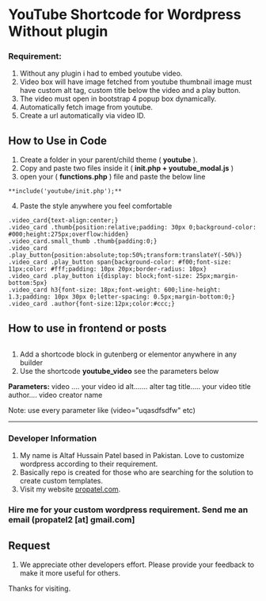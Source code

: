 # YouTube Shortcode for Wordpress Without plugin

### Requirement:
1. Without any plugin i had to embed youtube video.
2. Video box will have image fetched from youtube thumbnail image must have custom alt tag, custom title below the video and a play button.
3. The video must open in bootstrap 4 popup box dynamically.
4. Automatically fetch image from youtube.
5. Create a url automatically via video ID.


## How to Use in Code
1. Create a folder in your parent/child theme ( **youtube** ).
2. Copy and paste two files inside it ( **init.php + youtube_modal.js**   )
3. open your ( **functions.php** ) file and paste the below line

```
**include('youtube/init.php');**
```

4. Paste the style anywhere you feel comfortable
```
.video_card{text-align:center;}
.video_card .thumb{position:relative;padding: 30px 0;background-color: #000;height:275px;overflow:hidden}
.video_card.small_thumb .thumb{padding:0;}
.video_card .play_button{position:absolute;top:50%;transform:translateY(-50%)}
.video_card .play_button span{background-color: #f00;font-size: 11px;color: #fff;padding: 10px 20px;border-radius: 10px}
.video_card .play_button i{display: block;font-size: 25px;margin-bottom:5px}
.video_card h3{font-size: 18px;font-weight: 600;line-height: 1.3;padding: 10px 30px 0;letter-spacing: 0.5px;margin-bottom:0;}
.video_card .author{font-size:12px;color:#ccc;}
```


## How to use in frontend or posts

``` [youtube_video video="UQqq6Kb4rDI" alt="image alt tag" title="video title like best video" author="by creator"]
```

1. Add a shortcode block in gutenberg or elementor anywhere in any builder
2. Use the shortcode **youtube_video** see the parameters below

**Parameters:**
video .... your video id
alt....... alter tag
title..... your video title
author.... video creator name

Note: use every parameter like (video="uqasdfsdfw" etc)


-------------------------------------------------------------------
### Developer Information
1. My name is Altaf Hussain Patel based in Pakistan. Love to customize wordpress according to their requirement.
2. Basically repo is created for those who are searching for the solution to create custom templates.
3. Visit my website [propatel.com](https://propatel.com).

### Hire me for your custom wordpress requirement. Send me an email (propatel2 [at] gmail.com]

## Request
1. We appreciate other developers effort. Please provide your feedback to make it more useful for others.

Thanks for visiting.
